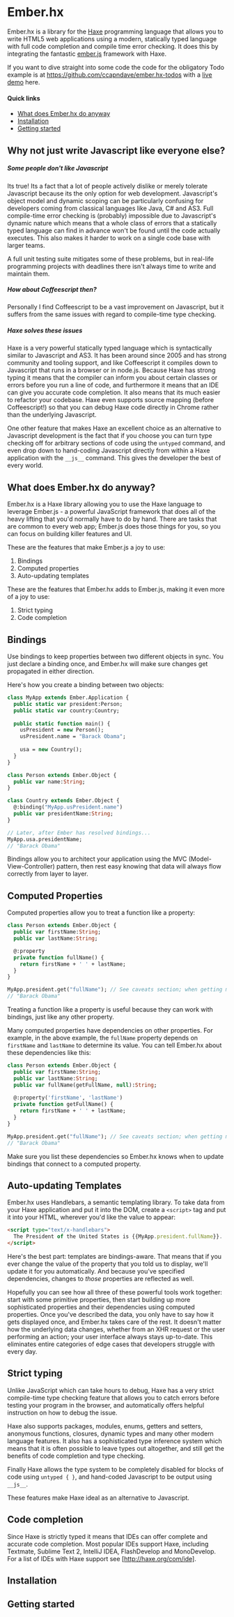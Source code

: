 # Ember.hx

Ember.hx is a library for the [Haxe](http://www.haxejs.org/) programming language that allows you to write HTML5 web applications using a modern, statically typed language with full code completion and compile time error checking.  It does this by integrating the fantastic [ember.js](http://emberjs.com/) framework with Haxe.

If you want to dive straight into some code the code for the obligatory Todo example is at https://github.com/ccapndave/ember.hx-todos with a [live demo](http://ccapndave.github.com/ember.hx-todos/bin/) here.

#### Quick links
 - [What does Ember.hx do anyway](#what-does-emberhx-do-anyway)
 - [Installation](#installation)
 - [Getting started](#getting-started)

## Why not just write Javascript like everyone else?

##### Some people don't like Javascript

Its true!  Its a fact that a lot of people actively dislike or merely tolerate Javascript because its the only option for web development.  Javascript's object model and dynamic scoping can be particularly confusing for developers coming from classical languages like Java, C# and AS3.  Full compile-time error checking is (probably) impossible due to Javascript's dynamic nature which means that a whole class of errors that a statically typed language can find in advance won't be found until the code actually executes.  This also makes it harder to work on a single code base with larger teams.  

A full unit testing suite mitigates some of these problems, but in real-life programming projects with deadlines there isn't always time to write and maintain them.

##### How about Coffeescript then?

Personally I find Coffeescript to be a vast improvement on Javascript, but it suffers from the same issues with regard to compile-time type checking.

##### Haxe solves these issues

Haxe is a very powerful statically typed language which is syntactically similar to Javascript and AS3.  It has been around since 2005 and has strong community and tooling support, and like Coffeescript it compiles down to Javascript that runs in a browser or in node.js.  Because Haxe has strong typing it means that the compiler can inform you about certain classes or errors before you run a line of code, and furthermore it means that an IDE can give you accurate code completion.  It also means that its much easier to refactor your codebase.  Haxe even supports source mapping (before Coffeescript!) so that you can debug Haxe code directly in Chrome rather than the underlying Javascript.

One other feature that makes Haxe an excellent choice as an alternative to Javascript development is the fact that if you choose you can turn type checking off for arbitrary sections of code using the `untyped` command, and even drop down to hand-coding Javascript directly from within a Haxe application with the `__js__` command.  This gives the developer the best of every world.

## What does Ember.hx do anyway?

Ember.hx is a Haxe library allowing you to use the Haxe language to leverage Ember.js - a powerful JavaScript framework that does all of the heavy lifting that you'd normally have to do by hand. There are tasks that are common to every web app; Ember.js does those things for you, so you can focus on building killer features and UI.

These are the features that make Ember.js a joy to use:

1. Bindings
2. Computed properties
3. Auto-updating templates

These are the features that Ember.hx adds to Ember.js, making it even more of a joy to use:

1. Strict typing
2. Code completion

## Bindings

Use bindings to keep properties between two different objects in sync. You just declare a binding once, and Ember.hx will make sure changes get propagated in either direction.

Here's how you create a binding between two objects:
```haxe
class MyApp extends Ember.Application {
  public static var president:Person;
  public static var country:Country;
  
  public static function main() {
    usPresident = new Person();
    usPresident.name = "Barack Obama";
    
    usa = new Country();
  }
}

class Person extends Ember.Object {
  public var name:String;
}

class Country extends Ember.Object {
  @:binding("MyApp.usPresident.name")
  public var presidentName:String;
}

// Later, after Ember has resolved bindings...
MyApp.usa.presidentName;
// "Barack Obama"
```

Bindings allow you to architect your application using the MVC (Model-View-Controller) pattern, then rest easy knowing that data will always flow correctly from layer to layer.

## Computed Properties

Computed properties allow you to treat a function like a property:

```haxe
class Person extends Ember.Object {
  public var firstName:String;
  public var lastName:String;

  @:property
  private function fullName() {
    return firstName + ' ' + lastName;
  }
}

MyApp.president.get("fullName"); // See caveats section; when getting methods that have @:property outside of a template you need to use get()
// "Barack Obama"
```

Treating a function like a property is useful because they can work with bindings, just like any other property.

Many computed properties have dependencies on other properties. For example, in the above example, the `fullName` property depends on `firstName` and `lastName` to determine its value. You can tell Ember.hx about these dependencies like this:

```haxe
class Person extends Ember.Object {
  public var firstName:String;
  public var lastName:String;
  public var fullName(getFullName, null):String;
  
  @:property('firstName', 'lastName')
  private function getFullName() {
    return firstName + ' ' + lastName;
  }
}

MyApp.president.get("fullName"); // See caveats section; when getting methods that have @:property outside of a template you need to use get()
// "Barack Obama"
```

Make sure you list these dependencies so Ember.hx knows when to update bindings that connect to a computed property.

## Auto-updating Templates

Ember.hx uses Handlebars, a semantic templating library. To take data from your Haxe application and put it into the DOM, create a `<script>` tag and put it into your HTML, wherever you'd like the value to appear:

``` html
<script type="text/x-handlebars">
  The President of the United States is {{MyApp.president.fullName}}.
</script>
```

Here's the best part: templates are bindings-aware. That means that if you ever change the value of the property that you told us to display, we'll update it for you automatically. And because you've specified dependencies, changes to *those* properties are reflected as well.

Hopefully you can see how all three of these powerful tools work together: start with some primitive properties, then start building up more sophisticated properties and their dependencies using computed properties. Once you've described the data, you only have to say how it gets displayed once, and Ember.hx takes care of the rest. It doesn't matter how the underlying data changes, whether from an XHR request or the user performing an action; your user interface always stays up-to-date. This eliminates entire categories of edge cases that developers struggle with every day.

## Strict typing

Unlike JavaScript which can take hours to debug, Haxe has a very strict compile-time type checking feature that allows you to catch errors before testing your program in the browser, and automatically offers helpful instruction on how to debug the issue.

Haxe also supports packages, modules, enums, getters and setters, anonymous functions, closures, dynamic types and many other modern language features.  It also has a sophisticated type inference system which means that it is often possible to leave types out altogether, and still get the benefits of code completion and type checking.

Finally Haxe allows the type system to be completely disabled for blocks of code using `untyped { }`, and hand-coded Javascript to be output using `__js__`.

These features make Haxe ideal as an alternative to Javascript.

## Code completion

Since Haxe is strictly typed it means that IDEs can offer complete and accurate code completion.  Most popular IDEs support Haxe, including Textmate, Sublime Text 2, IntelliJ IDEA, FlashDevelop and MonoDevelop.  For a list of IDEs with Haxe support see [http://haxe.org/com/ide].

## Installation



## Getting started

